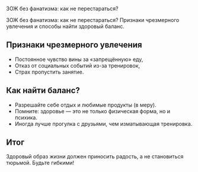ЗОЖ без фанатизма: как не перестараться?

ЗОЖ без фанатизма: как не перестараться? Признаки чрезмерного увлечения и способы найти здоровый баланс.

## Признаки чрезмерного увлечения  

- Постоянное чувство вины за «запрещённую» еду,  
- Отказ от социальных событий из-за тренировок,  
- Страх пропустить занятие.  

## Как найти баланс?  

- Разрешайте себе отдых и любимые продукты (в меру).  
- Помните: здоровье — это не только физическая форма, но и психика.  
- Иногда лучше прогулка с друзьями, чем изматывающая тренировка.  

## Итог  

Здоровый образ жизни должен приносить радость, а не становиться тюрьмой. Будьте гибкими!  
